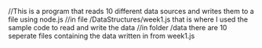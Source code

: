 //This is a program that reads 10 different data sources and writes them to a file using node.js
//in file /DataStructures/week1.js that is where I used the sample code to read and write the data
//in folder /data there are 10 seperate files containing the data written in from week1.js